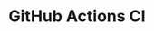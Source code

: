 # GitHub Actions CI






















































































































































































































































































































































































































































































































































































































































































































































































































































































































































































































































































































































































































































































































































































































